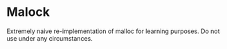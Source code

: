 # Malock

Extremely naive re-implementation of malloc for learning purposes. Do not use under any circumstances.
